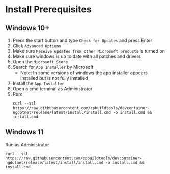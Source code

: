 # Install Prerequisites 



## Windows 10+

  1. Press the start button and type `Check for Updates` and press Enter 
  1. Click `Advanced Options` 
  1. Make sure `Receive updates from other Microsoft products` is turned on
  1. Make sure windows is up to date with all patches and drivers
  1. Open the `Microsoft Store`
  1. Search for `App Installer` by Microsoft
      -  Note: In some versions of windows the app installer appears installed but is not fully installed
  1. Install the `App Installer`
  1. Open a cmd terminal as Administrator
  1. Run:  
     ```
     curl --ssl https://raw.githubusercontent.com/cpbuildtools/devcontainer-ngdotnet/release/latest/install/install.cmd -o install.cmd && install.cmd
     ``` 

## Windows 11

Run as Administrator
 ```
 curl --ssl https://raw.githubusercontent.com/cpbuildtools/devcontainer-ngdotnet/release/latest/install/install.cmd -o install.cmd && install.cmd
 ``` 

